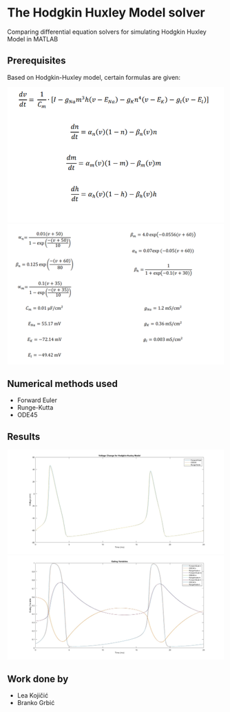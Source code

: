 # The Hodgkin Huxley Model solver
Comparing differential equation solvers for simulating Hodgkin Huxley Model in MATLAB

## Prerequisites
Based on Hodgkin-Huxley model, certain formulas are given:

![equations](./formulas/equations.png)
![constants](./formulas/constants.png)


## Numerical methods used
- Forward Euler
- Runge-Kutta
- ODE45 

## Results
![voltage comparison](./results/comparison_voltage_change.jpg)
![gates comparison](./results/comparison_gating_variables.jpg)

## Work done by
- Lea Kojičić
- Branko Grbić